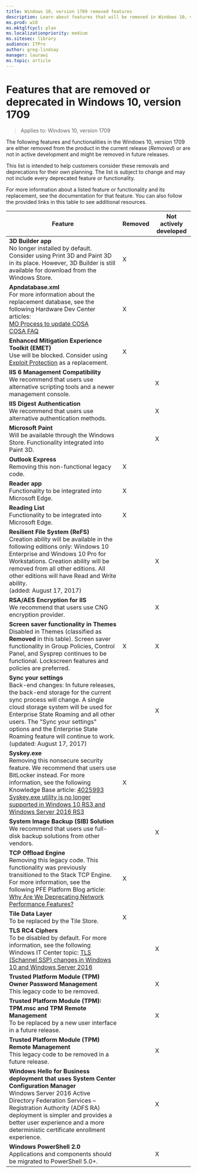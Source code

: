 ```yaml
---
title: Windows 10, version 1709 removed features
description: Learn about features that will be removed in Windows 10, version 1709
ms.prod: w10
ms.mktglfcycl: plan
ms.localizationpriority: medium
ms.sitesec: library
audience: ITPro
author: greg-lindsay
manager: laurawi
ms.topic: article
---
```

# Features that are removed or deprecated in Windows 10, version 1709

> Applies to: Windows 10, version 1709

The following features and functionalities in the Windows 10, version 1709 are either removed from the product in the current release (*Removed*) or are not in active development and might be removed in future releases.

This list is intended to help customers consider these removals and deprecations for their own planning. The list is subject to change and may not include every deprecated feature or functionality.

For more information about a listed feature or functionality and its replacement, see the documentation for that feature. You can also follow the provided links in this table to see additional resources. 

| Feature  | Removed | Not actively developed |
-|-|-
|**3D Builder app**  <br> No longer installed by default. Consider using Print 3D and Paint 3D in its place. However, 3D Builder is still available for download from the Windows Store. | X | |
|**Apndatabase.xml**  <br>    For more information about the replacement database, see the following Hardware Dev Center articles: <br> [MO Process to update COSA](/windows-hardware/drivers/mobilebroadband/planning-your-apn-database-submission) <br> [COSA FAQ](/windows-hardware/drivers/mobilebroadband/cosa---faq) | X | |
|**Enhanced Mitigation Experience Toolkit (EMET)**  <br>Use will be blocked. Consider using [Exploit Protection](https://blogs.windows.com/windowsexperience/2017/06/28/announcing-windows-10-insider-preview-build-16232-pc-build-15228-mobile/#fMH3bUDAb5HEstZ5.97) as a replacement.| X | |
|**IIS 6 Management Compatibility**  <br> We recommend that users use alternative scripting tools and a newer management console. | | X |
|**IIS Digest Authentication**  <br> We recommend that users use alternative authentication methods.| | X |
|**Microsoft Paint**  <br> Will be available through the Windows Store. Functionality integrated into Paint 3D.| | X |
|**Outlook Express**  <br>  Removing this non-functional legacy code.| X | |
|**Reader app**  <br>  Functionality to be integrated into Microsoft Edge.| X | |
|**Reading List** <br> Functionality to be integrated into Microsoft Edge.| X | |
|**Resilient File System (ReFS)**  <br>  Creation ability will be available in the following editions only: Windows 10 Enterprise and Windows 10 Pro for Workstations.  Creation ability will be removed from all other editions. All other editions will have Read and Write ability. <br> (added: August 17, 2017)| | X |
|**RSA/AES Encryption for IIS**  <br>  We recommend that users use CNG encryption provider.| | X |
|**Screen saver functionality in Themes** <br>  Disabled in Themes (classified as **Removed** in this table). Screen saver functionality in Group Policies, Control Panel, and Sysprep continues to be functional. Lockscreen features and policies are preferred. | X | X |
|**Sync your settings** <br> Back-end changes: In future releases, the back-end storage for the current sync process will change. A single cloud storage system will be used for Enterprise State Roaming and all other users. The "Sync your settings" options and the Enterprise State Roaming feature will continue to work. <br>(updated: August 17, 2017) |  | X |
|**Syskey.exe** <br> Removing this nonsecure security feature. We recommend that users use BitLocker instead. For more information, see the following Knowledge Base article: [4025993 Syskey.exe utility is no longer supported in Windows 10 RS3 and Windows Server 2016 RS3](https://support.microsoft.com/help/4025993/syskey-exe-utility-is-no-longer-supported-in-windows-10-rs3-and-window)| X | |
|**System Image Backup (SIB) Solution** <br> We recommend that users use full-disk backup solutions from other vendors.| | X |
|**TCP Offload Engine** <br> Removing this legacy code. This functionality was previously transitioned to the Stack TCP Engine. For more information, see the following PFE Platform Blog article: [Why Are We Deprecating Network Performance Features?](https://blogs.technet.microsoft.com/askpfeplat/2017/06/13/why-are-we-deprecating-network-performance-features-kb4014193)| X ||
|**Tile Data Layer** <br> To be replaced by the Tile Store.| X ||
|**TLS RC4 Ciphers** <br> To be disabled by default. For more information, see the following Windows IT Center topic: [TLS (Schannel SSP) changes in Windows 10 and Windows Server 2016](/windows-server/security/tls/tls-schannel-ssp-changes-in-windows-10-and-windows-server)|| X|
|**Trusted Platform Module (TPM) Owner Password Management**  <br>This legacy code to be removed.|| X |
|**Trusted Platform Module (TPM): TPM.msc and TPM Remote Management** <br> To be replaced by a new user interface in a future release.| | X |
|**Trusted Platform Module (TPM) Remote Management** <br>This legacy code to be removed in a future release.|| X |
|**Windows Hello for Business deployment that uses System Center Configuration Manager** <br>  Windows Server 2016 Active Directory Federation Services – Registration Authority (ADFS RA) deployment is simpler and provides a better user experience and a more deterministic certificate enrollment experience.|| X |
|**Windows PowerShell 2.0** <br> Applications and components should be migrated to PowerShell 5.0+.| | X |
